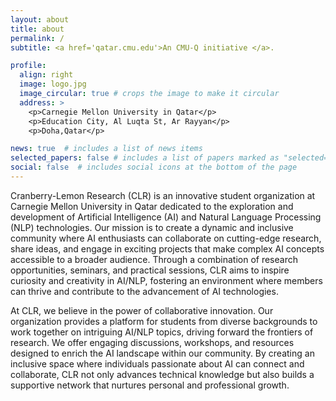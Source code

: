 ```yaml
---
layout: about
title: about
permalink: /
subtitle: <a href='qatar.cmu.edu'>An CMU-Q initiative </a>.

profile:
  align: right
  image: logo.jpg
  image_circular: true # crops the image to make it circular
  address: >
    <p>Carnegie Mellon University in Qatar</p>
    <p>Education City, Al Luqta St, Ar Rayyan</p>
    <p>Doha,Qatar</p>

news: true  # includes a list of news items
selected_papers: false # includes a list of papers marked as "selected={true}"
social: false  # includes social icons at the bottom of the page
---
```


Cranberry-Lemon Research (CLR) is an innovative student organization at Carnegie Mellon University in Qatar dedicated to the exploration and development of Artificial Intelligence (AI) and Natural Language Processing (NLP) technologies. Our mission is to create a dynamic and inclusive community where AI enthusiasts can collaborate on cutting-edge research, share ideas, and engage in exciting projects that make complex AI concepts accessible to a broader audience. Through a combination of research opportunities, seminars, and practical sessions, CLR aims to inspire curiosity and creativity in AI/NLP, fostering an environment where members can thrive and contribute to the advancement of AI technologies.

At CLR, we believe in the power of collaborative innovation. Our organization provides a platform for students from diverse backgrounds to work together on intriguing AI/NLP topics, driving forward the frontiers of research. We offer engaging discussions, workshops, and resources designed to enrich the AI landscape within our community. By creating an inclusive space where individuals passionate about AI can connect and collaborate, CLR not only advances technical knowledge but also builds a supportive network that nurtures personal and professional growth.



